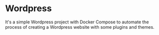 # Wordpress
It's a simple Wordpress project with Docker Compose to automate the process of creating a Wordpress website with some plugins and themes.
